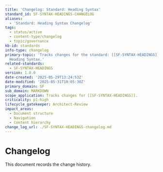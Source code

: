 ```yaml
---
title: 'Changelog: Standard: Heading Syntax'
standard_id: SF-SYNTAX-HEADINGS-CHANGELOG
aliases:
  - 'Standard: Heading Syntax Changelog'
tags:
  - status/active
  - content-type/changelog
  - topic/governance
kb-id: standards
info-type: changelog
primary-topic: 'Tracks changes for the standard: [[SF-SYNTAX-HEADINGS]] - Standard:
  Heading Syntax.'
related-standards:
  - SF-SYNTAX-HEADINGS
version: 1.0.0
date-created: '2025-05-29T13:24:53Z'
date-modified: '2025-05-31T10:05:30Z'
primary_domain: SF
sub_domain: MARKDOWN
scope_application: Tracks changes for [[SF-SYNTAX-HEADINGS]].
criticality: p1-high
lifecycle_gatekeeper: Architect-Review
impact_areas:
  - Document structure
  - Navigation
  - Content hierarchy
change_log_url: ./SF-SYNTAX-HEADINGS-changelog.md
---
```


# Changelog

This document records the change history.
